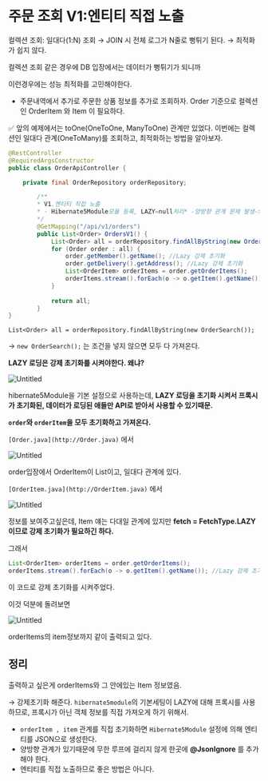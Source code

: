 # 주문 조회 V1:엔티티 직접 노출

컬렉션 조회: 일대다(1:N) 조회 → JOIN 시 전체 로그가 N줄로 뻥튀기 된다.
→ 최적화가 쉽지 않다.

컬렉션 조회 같은 경우에 DB 입장에서는 데이터가 뻥튀기가 되니까

이런경우에는 성능 최적화를 고민해야한다.

- 주문내역에서 추가로 주문한 상품 정보를 추가로 조회하자.
Order 기준으로 컬렉션인 OrderItem 와 Item 이 필요하다.

<aside>
✅ 앞의 예제에서는 toOne(OneToOne, ManyToOne) 관계만 있었다. 이번에는 컬렉션인 일대다 관계(OneToMany)를 조회하고, 최적화하는 방법을 알아보자.

</aside>

```java
@RestController
@RequiredArgsConstructor
public class OrderApiController {

    private final OrderRepository orderRepository;

		/**
		* V1.엔티티 직접 노출
		* - Hibernate5Module모듈 등록, LAZY=null처리* -양방향 관계 문제 발생-> @JsonIgnore
		*/
		@GetMapping("/api/v1/orders")
		public List<Order> OrdersV1() {
		    List<Order> all = orderRepository.findAllByString(new OrderSearch());
		    for (Order order : all) {
		        order.getMember().getName(); //Lazy 강제 초기화
		        order.getDelivery().getAddress(); //Lazy 강제 초기화
		        List<OrderItem> orderItems = order.getOrderItems();
		        orderItems.stream().forEach(o -> o.getItem().getName()); //Lazy 강제 초기화
		    }
		
		    return all;
		}
}
```

`List<Order> all = orderRepository.findAllByString(new OrderSearch());`

→ `new OrderSearch();` 는 조건을 넣지 않으면 모두 다 가져온다.

**LAZY 로딩은 강제 초기화를 시켜야한다.
왜냐?**

![Untitled](%E1%84%8C%E1%85%AE%E1%84%86%E1%85%AE%E1%86%AB%20%E1%84%8C%E1%85%A9%E1%84%92%E1%85%AC%20V1%20%E1%84%8B%E1%85%A6%E1%86%AB%E1%84%90%E1%85%B5%E1%84%90%E1%85%B5%20%E1%84%8C%E1%85%B5%E1%86%A8%E1%84%8C%E1%85%A5%E1%86%B8%20%E1%84%82%E1%85%A9%E1%84%8E%E1%85%AE%E1%86%AF%20832012ffe0c6414ca238bec45d92c948/Untitled.png)

hibernate5Module을 기본 설정으로 사용하는데,
**LAZY 로딩을 초기화 시켜서 프록시가 초기화된, 데이터가 로딩된 애들만 API로 받아서 사용할 수 있기때문.**

**`order`와 `orderItem`을 모두 초기화하고 가져온다.**

`[Order.java](http://Order.java)` 에서

![Untitled](%E1%84%8C%E1%85%AE%E1%84%86%E1%85%AE%E1%86%AB%20%E1%84%8C%E1%85%A9%E1%84%92%E1%85%AC%20V1%20%E1%84%8B%E1%85%A6%E1%86%AB%E1%84%90%E1%85%B5%E1%84%90%E1%85%B5%20%E1%84%8C%E1%85%B5%E1%86%A8%E1%84%8C%E1%85%A5%E1%86%B8%20%E1%84%82%E1%85%A9%E1%84%8E%E1%85%AE%E1%86%AF%20832012ffe0c6414ca238bec45d92c948/Untitled%201.png)

order입장에서 OrderItem이 List이고, 일대다 관계에 있다.

`[OrderItem.java](http://OrderItem.java)` 에서 

![Untitled](%E1%84%8C%E1%85%AE%E1%84%86%E1%85%AE%E1%86%AB%20%E1%84%8C%E1%85%A9%E1%84%92%E1%85%AC%20V1%20%E1%84%8B%E1%85%A6%E1%86%AB%E1%84%90%E1%85%B5%E1%84%90%E1%85%B5%20%E1%84%8C%E1%85%B5%E1%86%A8%E1%84%8C%E1%85%A5%E1%86%B8%20%E1%84%82%E1%85%A9%E1%84%8E%E1%85%AE%E1%86%AF%20832012ffe0c6414ca238bec45d92c948/Untitled%202.png)

정보를 보여주고싶은데, Item 얘는 다대일 관계에 있지만 **fetch = FetchType.LAZY 이므로 강제 초기화가 필요하긴 하다.**

그래서

```java
List<OrderItem> orderItems = order.getOrderItems();
orderItems.stream().forEach(o -> o.getItem().getName()); //Lazy 강제 초기화
```

이 코드로 강제 초기화를 시켜주었다.

이것 덕분에 돌려보면

![Untitled](%E1%84%8C%E1%85%AE%E1%84%86%E1%85%AE%E1%86%AB%20%E1%84%8C%E1%85%A9%E1%84%92%E1%85%AC%20V1%20%E1%84%8B%E1%85%A6%E1%86%AB%E1%84%90%E1%85%B5%E1%84%90%E1%85%B5%20%E1%84%8C%E1%85%B5%E1%86%A8%E1%84%8C%E1%85%A5%E1%86%B8%20%E1%84%82%E1%85%A9%E1%84%8E%E1%85%AE%E1%86%AF%20832012ffe0c6414ca238bec45d92c948/Untitled%203.png)

orderItems의 item정보까지 같이 출력되고 있다.

## 정리

출력하고 싶은게 
orderItems와 그 안에있는 Item 정보였음.

→ 강제초기화 해준다. `hibernate5module`의 기본세팅이 LAZY에 대해 프록시를 사용하므로, 프록시가 아닌 객체 정보를 직접 가져오게 하기 위해서.

- `orderItem , item` 관계를 직접 초기화하면 `Hibernate5Module` 설정에 의해 엔티티를 JSON으로 생성한다.
- 양방향 관계가 있기때문에 무한 루프에 걸리지 않게 한곳에 **@JsonIgnore** 를 추가해야 한다.
- 엔티티를 직접 노출하므로 좋은 방법은 아니다.